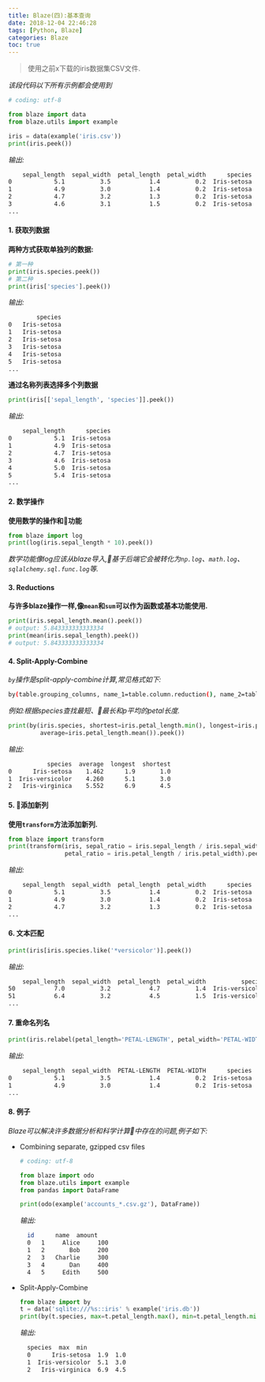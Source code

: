 ```yaml
---
title: Blaze(四):基本查询
date: 2018-12-04 22:46:28
tags: [Python, Blaze]
categories: Blaze
toc: true
---
```


> 使用之前x下载的iris数据集CSV文件.

*该段代码以下所有示例都会使用到*
```python
# coding: utf-8

from blaze import data
from blaze.utils import example

iris = data(example('iris.csv'))
print(iris.peek())
```
*输出:*
```bash
    sepal_length  sepal_width  petal_length  petal_width      species
0            5.1          3.5           1.4          0.2  Iris-setosa
1            4.9          3.0           1.4          0.2  Iris-setosa
2            4.7          3.2           1.3          0.2  Iris-setosa
3            4.6          3.1           1.5          0.2  Iris-setosa
...
```

#### 1. 获取列数据
**两种方式获取单独列的数据:**
```python
# 第一种
print(iris.species.peek())
# 第二种
print(iris['species'].peek())
```
*输出:*
```bash
        species
0   Iris-setosa
1   Iris-setosa
2   Iris-setosa
3   Iris-setosa
4   Iris-setosa
5   Iris-setosa
...
```
**通过名称列表选择多个列数据**
```python
print(iris[['sepal_length', 'species']].peek())
```
*输出:*
```bash
    sepal_length      species
0            5.1  Iris-setosa
1            4.9  Iris-setosa
2            4.7  Iris-setosa
3            4.6  Iris-setosa
4            5.0  Iris-setosa
5            5.4  Iris-setosa
...
```
#### 2. 数学操作
**使用数学的操作和功能**
```python
from blaze import log
print(log(iris.sepal_length * 10).peek())
```
*数学功能像log应该从blaze导入,基于后端它会被转化为`np.log`、`math.log`、`sqlalchemy.sql.func.log`等.*

#### 3. Reductions
**与许多blaze操作一样,像`mean`和`sum`可以作为函数或基本功能使用.**
```python
print(iris.sepal_length.mean().peek())
# output: 5.843333333333334
print(mean(iris.sepal_length).peek())
# output: 5.843333333333334
```
#### 4. Split-Apply-Combine
*`by`操作是split-apply-combine计算,常见格式如下:*
```bash
by(table.grouping_columns, name_1=table.column.reduction(), name_2=table.column.reduction(), ...)  
```
*例如:根据species查找最短、最长和p平均的petal长度.*
```python
print(by(iris.species, shortest=iris.petal_length.min(), longest=iris.petal_length.max(),
         average=iris.petal_length.mean()).peek())
```
*输出:*
```bash
           species  average  longest  shortest
0      Iris-setosa    1.462      1.9       1.0
1  Iris-versicolor    4.260      5.1       3.0
2   Iris-virginica    5.552      6.9       4.5
```
#### 5. 添加新列
**使用`transform`方法添加新列.**
```python
from blaze import transform
print(transform(iris, sepal_ratio = iris.sepal_length / iris.sepal_width,
                petal_ratio = iris.petal_length / iris.petal_width).peek())
```
*输出:*
```bash
    sepal_length  sepal_width  petal_length  petal_width      species  petal_ratio  sepal_ratio
0            5.1          3.5           1.4          0.2  Iris-setosa     7.000000     1.457143
1            4.9          3.0           1.4          0.2  Iris-setosa     7.000000     1.633333
2            4.7          3.2           1.3          0.2  Iris-setosa     6.500000     1.468750
...
```
#### 6. 文本匹配
```python
print(iris[iris.species.like('*versicolor')].peek())
```
*输出:*
```bash
    sepal_length  sepal_width  petal_length  petal_width          species
50           7.0          3.2           4.7          1.4  Iris-versicolor
51           6.4          3.2           4.5          1.5  Iris-versicolor
...
```
#### 7. 重命名列名
```python
print(iris.relabel(petal_length='PETAL-LENGTH', petal_width='PETAL-WIDTH').peek())
```
*输出:*
```bash
    sepal_length  sepal_width  PETAL-LENGTH  PETAL-WIDTH      species
0            5.1          3.5           1.4          0.2  Iris-setosa
1            4.9          3.0           1.4          0.2  Iris-setosa
...
```

#### 8. 例子
*Blaze可以解决许多数据分析和科学计算中存在的问题,例子如下:*

* Combining separate, gzipped csv files
  ```python
  # coding: utf-8

  from blaze import odo
  from blaze.utils import example
  from pandas import DataFrame

  print(odo(example('accounts_*.csv.gz'), DataFrame))
  ```
  *输出:*
  ```bash
    id      name  amount
    0   1     Alice     100
    1   2       Bob     200
    2   3   Charlie     300
    3   4       Dan     400
    4   5     Edith     500

  ```
* Split-Apply-Combine
  ```python
  from blaze import by
  t = data('sqlite:///%s::iris' % example('iris.db'))
  print(by(t.species, max=t.petal_length.max(), min=t.petal_length.min()).peek())
  ```
  *输出:*
  ```bash
    species  max  min
    0      Iris-setosa  1.9  1.0
    1  Iris-versicolor  5.1  3.0
    2   Iris-virginica  6.9  4.5
  ```
 